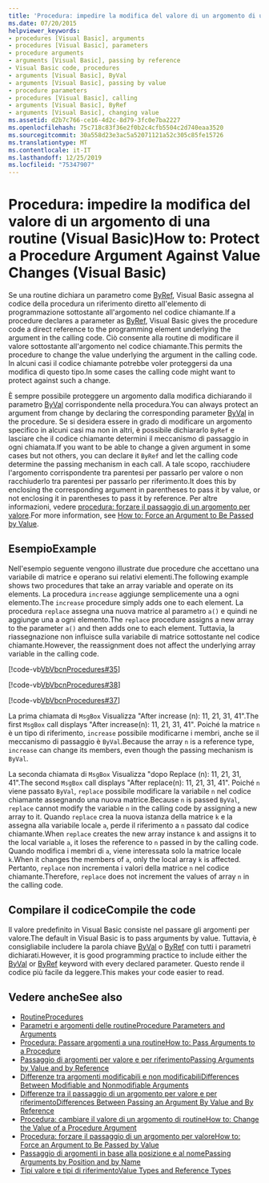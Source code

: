 ```yaml
---
title: 'Procedura: impedire la modifica del valore di un argomento di una routine'
ms.date: 07/20/2015
helpviewer_keywords:
- procedures [Visual Basic], arguments
- procedures [Visual Basic], parameters
- procedure arguments
- arguments [Visual Basic], passing by reference
- Visual Basic code, procedures
- arguments [Visual Basic], ByVal
- arguments [Visual Basic], passing by value
- procedure parameters
- procedures [Visual Basic], calling
- arguments [Visual Basic], ByRef
- arguments [Visual Basic], changing value
ms.assetid: d2b7c766-ce16-4d2c-8d79-3fc0e7ba2227
ms.openlocfilehash: 75c718c83f36e2f0b2c4cfb5504c2d740eaa3520
ms.sourcegitcommit: 30a558d23e3ac5a52071121a52c305c85fe15726
ms.translationtype: MT
ms.contentlocale: it-IT
ms.lasthandoff: 12/25/2019
ms.locfileid: "75347907"
---
```

# <a name="how-to-protect-a-procedure-argument-against-value-changes-visual-basic"></a><span data-ttu-id="c3613-102">Procedura: impedire la modifica del valore di un argomento di una routine (Visual Basic)</span><span class="sxs-lookup"><span data-stu-id="c3613-102">How to: Protect a Procedure Argument Against Value Changes (Visual Basic)</span></span>
<span data-ttu-id="c3613-103">Se una routine dichiara un parametro come [ByRef](../../../../visual-basic/language-reference/modifiers/byref.md), Visual Basic assegna al codice della procedura un riferimento diretto all'elemento di programmazione sottostante all'argomento nel codice chiamante.</span><span class="sxs-lookup"><span data-stu-id="c3613-103">If a procedure declares a parameter as [ByRef](../../../../visual-basic/language-reference/modifiers/byref.md), Visual Basic gives the procedure code a direct reference to the programming element underlying the argument in the calling code.</span></span> <span data-ttu-id="c3613-104">Ciò consente alla routine di modificare il valore sottostante all'argomento nel codice chiamante.</span><span class="sxs-lookup"><span data-stu-id="c3613-104">This permits the procedure to change the value underlying the argument in the calling code.</span></span> <span data-ttu-id="c3613-105">In alcuni casi il codice chiamante potrebbe voler proteggersi da una modifica di questo tipo.</span><span class="sxs-lookup"><span data-stu-id="c3613-105">In some cases the calling code might want to protect against such a change.</span></span>  
  
 <span data-ttu-id="c3613-106">È sempre possibile proteggere un argomento dalla modifica dichiarando il parametro [ByVal](../../../../visual-basic/language-reference/modifiers/byval.md) corrispondente nella procedura.</span><span class="sxs-lookup"><span data-stu-id="c3613-106">You can always protect an argument from change by declaring the corresponding parameter [ByVal](../../../../visual-basic/language-reference/modifiers/byval.md) in the procedure.</span></span> <span data-ttu-id="c3613-107">Se si desidera essere in grado di modificare un argomento specifico in alcuni casi ma non in altri, è possibile dichiararlo `ByRef` e lasciare che il codice chiamante determini il meccanismo di passaggio in ogni chiamata.</span><span class="sxs-lookup"><span data-stu-id="c3613-107">If you want to be able to change a given argument in some cases but not others, you can declare it `ByRef` and let the calling code determine the passing mechanism in each call.</span></span> <span data-ttu-id="c3613-108">A tale scopo, racchiudere l'argomento corrispondente tra parentesi per passarlo per valore o non racchiuderlo tra parentesi per passarlo per riferimento.</span><span class="sxs-lookup"><span data-stu-id="c3613-108">It does this by enclosing the corresponding argument in parentheses to pass it by value, or not enclosing it in parentheses to pass it by reference.</span></span> <span data-ttu-id="c3613-109">Per altre informazioni, vedere [procedura: forzare il passaggio di un argomento per valore](./how-to-force-an-argument-to-be-passed-by-value.md).</span><span class="sxs-lookup"><span data-stu-id="c3613-109">For more information, see [How to: Force an Argument to Be Passed by Value](./how-to-force-an-argument-to-be-passed-by-value.md).</span></span>  
  
## <a name="example"></a><span data-ttu-id="c3613-110">Esempio</span><span class="sxs-lookup"><span data-stu-id="c3613-110">Example</span></span>  
 <span data-ttu-id="c3613-111">Nell'esempio seguente vengono illustrate due procedure che accettano una variabile di matrice e operano sui relativi elementi.</span><span class="sxs-lookup"><span data-stu-id="c3613-111">The following example shows two procedures that take an array variable and operate on its elements.</span></span> <span data-ttu-id="c3613-112">La procedura `increase` aggiunge semplicemente una a ogni elemento.</span><span class="sxs-lookup"><span data-stu-id="c3613-112">The `increase` procedure simply adds one to each element.</span></span> <span data-ttu-id="c3613-113">La procedura `replace` assegna una nuova matrice al parametro `a()` e quindi ne aggiunge una a ogni elemento.</span><span class="sxs-lookup"><span data-stu-id="c3613-113">The `replace` procedure assigns a new array to the parameter `a()` and then adds one to each element.</span></span> <span data-ttu-id="c3613-114">Tuttavia, la riassegnazione non influisce sulla variabile di matrice sottostante nel codice chiamante.</span><span class="sxs-lookup"><span data-stu-id="c3613-114">However, the reassignment does not affect the underlying array variable in the calling code.</span></span>  
  
 [!code-vb[VbVbcnProcedures#35](~/samples/snippets/visualbasic/VS_Snippets_VBCSharp/VbVbcnProcedures/VB/Class1.vb#35)]  
  
 [!code-vb[VbVbcnProcedures#38](~/samples/snippets/visualbasic/VS_Snippets_VBCSharp/VbVbcnProcedures/VB/Class1.vb#38)]  
  
 [!code-vb[VbVbcnProcedures#37](~/samples/snippets/visualbasic/VS_Snippets_VBCSharp/VbVbcnProcedures/VB/Class1.vb#37)]  
  
 <span data-ttu-id="c3613-115">La prima chiamata di `MsgBox` Visualizza "After increase (n): 11, 21, 31, 41".</span><span class="sxs-lookup"><span data-stu-id="c3613-115">The first `MsgBox` call displays "After increase(n): 11, 21, 31, 41".</span></span> <span data-ttu-id="c3613-116">Poiché la matrice `n` è un tipo di riferimento, `increase` possibile modificarne i membri, anche se il meccanismo di passaggio è `ByVal`.</span><span class="sxs-lookup"><span data-stu-id="c3613-116">Because the array `n` is a reference type, `increase` can change its members, even though the passing mechanism is `ByVal`.</span></span>  
  
 <span data-ttu-id="c3613-117">La seconda chiamata di `MsgBox` Visualizza "dopo Replace (n): 11, 21, 31, 41".</span><span class="sxs-lookup"><span data-stu-id="c3613-117">The second `MsgBox` call displays "After replace(n): 11, 21, 31, 41".</span></span> <span data-ttu-id="c3613-118">Poiché `n` viene passato `ByVal`, `replace` possibile modificare la variabile `n` nel codice chiamante assegnando una nuova matrice.</span><span class="sxs-lookup"><span data-stu-id="c3613-118">Because `n` is passed `ByVal`, `replace` cannot modify the variable `n` in the calling code by assigning a new array to it.</span></span> <span data-ttu-id="c3613-119">Quando `replace` crea la nuova istanza della matrice `k` e la assegna alla variabile locale `a`, perde il riferimento a `n` passato dal codice chiamante.</span><span class="sxs-lookup"><span data-stu-id="c3613-119">When `replace` creates the new array instance `k` and assigns it to the local variable `a`, it loses the reference to `n` passed in by the calling code.</span></span> <span data-ttu-id="c3613-120">Quando modifica i membri di `a`, viene interessata solo la matrice locale `k`.</span><span class="sxs-lookup"><span data-stu-id="c3613-120">When it changes the members of `a`, only the local array `k` is affected.</span></span> <span data-ttu-id="c3613-121">Pertanto, `replace` non incrementa i valori della matrice `n` nel codice chiamante.</span><span class="sxs-lookup"><span data-stu-id="c3613-121">Therefore, `replace` does not increment the values of array `n` in the calling code.</span></span>  
  
## <a name="compile-the-code"></a><span data-ttu-id="c3613-122">Compilare il codice</span><span class="sxs-lookup"><span data-stu-id="c3613-122">Compile the code</span></span>  
 <span data-ttu-id="c3613-123">Il valore predefinito in Visual Basic consiste nel passare gli argomenti per valore.</span><span class="sxs-lookup"><span data-stu-id="c3613-123">The default in Visual Basic is to pass arguments by value.</span></span> <span data-ttu-id="c3613-124">Tuttavia, è consigliabile includere la parola chiave [ByVal](../../../../visual-basic/language-reference/modifiers/byval.md) o [ByRef](../../../../visual-basic/language-reference/modifiers/byref.md) con tutti i parametri dichiarati.</span><span class="sxs-lookup"><span data-stu-id="c3613-124">However, it is good programming practice to include either the [ByVal](../../../../visual-basic/language-reference/modifiers/byval.md) or [ByRef](../../../../visual-basic/language-reference/modifiers/byref.md) keyword with every declared parameter.</span></span> <span data-ttu-id="c3613-125">Questo rende il codice più facile da leggere.</span><span class="sxs-lookup"><span data-stu-id="c3613-125">This makes your code easier to read.</span></span>  
  
## <a name="see-also"></a><span data-ttu-id="c3613-126">Vedere anche</span><span class="sxs-lookup"><span data-stu-id="c3613-126">See also</span></span>

- [<span data-ttu-id="c3613-127">Routine</span><span class="sxs-lookup"><span data-stu-id="c3613-127">Procedures</span></span>](./index.md)
- [<span data-ttu-id="c3613-128">Parametri e argomenti delle routine</span><span class="sxs-lookup"><span data-stu-id="c3613-128">Procedure Parameters and Arguments</span></span>](./procedure-parameters-and-arguments.md)
- [<span data-ttu-id="c3613-129">Procedura: Passare argomenti a una routine</span><span class="sxs-lookup"><span data-stu-id="c3613-129">How to: Pass Arguments to a Procedure</span></span>](./how-to-pass-arguments-to-a-procedure.md)
- [<span data-ttu-id="c3613-130">Passaggio di argomenti per valore e per riferimento</span><span class="sxs-lookup"><span data-stu-id="c3613-130">Passing Arguments by Value and by Reference</span></span>](./passing-arguments-by-value-and-by-reference.md)
- [<span data-ttu-id="c3613-131">Differenze tra argomenti modificabili e non modificabili</span><span class="sxs-lookup"><span data-stu-id="c3613-131">Differences Between Modifiable and Nonmodifiable Arguments</span></span>](./differences-between-modifiable-and-nonmodifiable-arguments.md)
- [<span data-ttu-id="c3613-132">Differenze tra il passaggio di un argomento per valore e per riferimento</span><span class="sxs-lookup"><span data-stu-id="c3613-132">Differences Between Passing an Argument By Value and By Reference</span></span>](./differences-between-passing-an-argument-by-value-and-by-reference.md)
- [<span data-ttu-id="c3613-133">Procedura: cambiare il valore di un argomento di routine</span><span class="sxs-lookup"><span data-stu-id="c3613-133">How to: Change the Value of a Procedure Argument</span></span>](./how-to-change-the-value-of-a-procedure-argument.md)
- [<span data-ttu-id="c3613-134">Procedura: forzare il passaggio di un argomento per valore</span><span class="sxs-lookup"><span data-stu-id="c3613-134">How to: Force an Argument to Be Passed by Value</span></span>](./how-to-force-an-argument-to-be-passed-by-value.md)
- [<span data-ttu-id="c3613-135">Passaggio di argomenti in base alla posizione e al nome</span><span class="sxs-lookup"><span data-stu-id="c3613-135">Passing Arguments by Position and by Name</span></span>](./passing-arguments-by-position-and-by-name.md)
- [<span data-ttu-id="c3613-136">Tipi valore e tipi di riferimento</span><span class="sxs-lookup"><span data-stu-id="c3613-136">Value Types and Reference Types</span></span>](../../../../visual-basic/programming-guide/language-features/data-types/value-types-and-reference-types.md)
